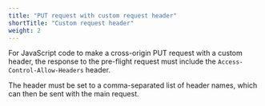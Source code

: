 ```yaml
---
title: "PUT request with custom request header"
shortTitle: "Custom request header"
weight: 2
---
```


For JavaScript code to make a cross-origin PUT request with a custom header, the response to the pre-flight request must include the `Access-Control-Allow-Headers` header.

The header must be set to a comma-separated list of header names, which can then be sent with the main request.